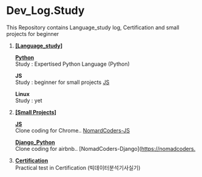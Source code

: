 # Dev_Log.Study
This Repository contains Language_study log, Certification and small projects for beginner

1. **<u>[Language_study]</u>**  
 
    **<u>Python</u>**  
    Study : Expertised Python Language (Python)  

    **JS**  
    Study : beginner for small projects [JS](JS)  

    **Linux**  
    Study : yet  

2. **<u>[Small Projects]</u>**  

   **<u>[JS](JS)</u>**  
   Clone coding for Chrome.. [NomardCoders-JS](https://nomadcoders.co/javascript-for-beginners/lobby)

   **<u>[Django_Python](Django)</u>**  
   Clone coding for airbnb.. [NomadCoders-Django]([https://nomadcoders.](https://nomadcoders.co/airbnb-clone/lobby)


3. **<u>[Certification](Certification)</u>**  
   Practical test in Certification (빅데이터분석기사실기)